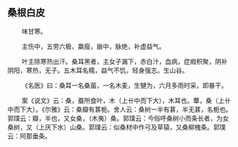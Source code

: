 ## 桑根白皮
<p>&emsp;&emsp;
味甘寒。
</p>
<p>&emsp;&emsp;
主伤中，五劳六极，羸瘦，崩中，脉绝，补虚益气。
</p>
<p>&emsp;&emsp;
叶主除寒热出汗。桑耳黑者，主女子漏下，赤白汁，血病，症瘕积聚，阴补阴阳，寒热，无子。五木耳名糯，益气不饥，轻身强志。生山谷。
</p>
<p>&emsp;&emsp;
《名医》曰：桑耳一名桑菌，一名木麦，生犍为，六月多雨时采，即暴干。
</p>
<p>&emsp;&emsp;
案《说文》云：桑，蚕所食叶，木（上卄中而下大），木耳也。蕈，桑（上卄中而下大）。《尔雅》云：桑瓣有葚栀。舍人云：桑树一半有葚，半无葚，名栀也。郭璞云：瓣，半也，又女桑，（木夷）桑。郭璞云：今俗呼桑树小而条长者，为女桑树，又（上厌下水）山桑。郭璞云：似桑材中作弓及草辕，又桑柳槐条。郭璞云：阿那垂条。
</p>








